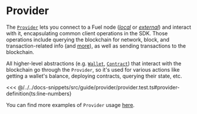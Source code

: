 # Provider

The [`Provider`](../../api/Account/Provider.md) lets you connect to a Fuel node ([_*local*_](../introduction/getting-started.md#connecting-to-a-local-node) or [_*external*_](../introduction/getting-started.md#connecting-to-the-testnet)) and interact with it, encapsulating common client operations in the SDK. Those operations include querying the blockchain for network, block, and transaction-related info (and [more](../../api/Account/Provider.md)), as well as sending transactions to the blockchain.

All higher-level abstractions (e.g. [`Wallet`](../wallets/index.md), [`Contract`](../contracts/index.md)) that interact with the blockchain go through the `Provider`, so it's used for various actions like getting a wallet's balance, deploying contracts, querying their state, etc.

<<< @/../../docs-snippets/src/guide/provider/provider.test.ts#provider-definition{ts:line-numbers}

You can find more examples of `Provider` usage [here](querying-the-chain.md).
